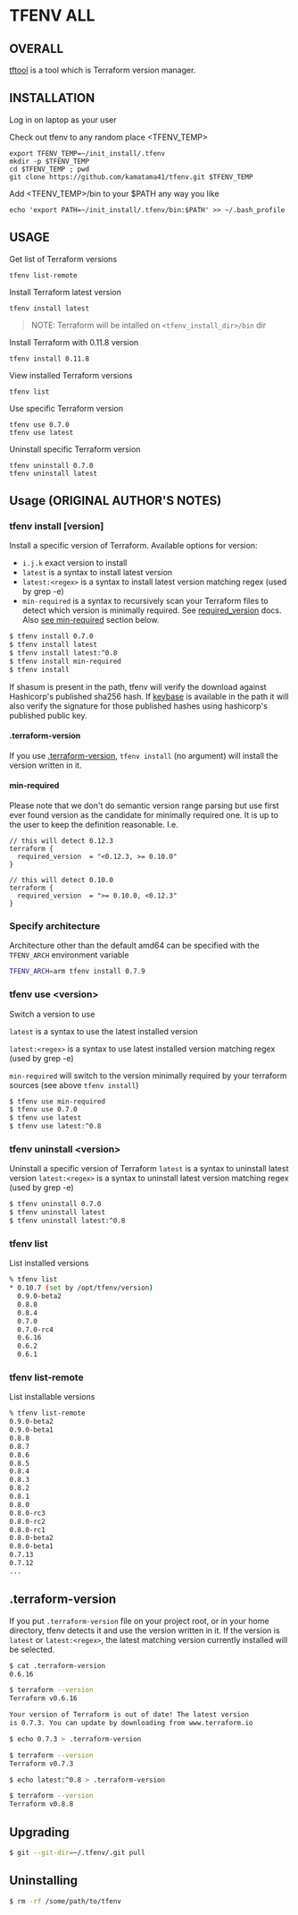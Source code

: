 # TFENV ALL


## OVERALL

[tftool](https://github.com/Zordrak/tfenv) is a tool which is Terraform version manager.


## INSTALLATION

Log in on laptop as your user


Check out tfenv to any random place <TFENV_TEMP>
```
export TFENV_TEMP=~/init_install/.tfenv
mkdir -p $TFENV_TEMP
cd $TFENV_TEMP ; pwd
git clone https://github.com/kamatama41/tfenv.git $TFENV_TEMP
```

Add <TFENV_TEMP>/bin to your $PATH any way you like

```
echo 'export PATH=~/init_install/.tfenv/bin:$PATH' >> ~/.bash_profile
```



## USAGE


Get list of Terraform versions

```
tfenv list-remote
```



Install Terraform latest version
```
tfenv install latest
```

> NOTE: Terraform will be intalled on `<tfenv_install_dir>/bin` dir



Install Terraform with 0.11.8 version
```
tfenv install 0.11.8
```

View installed Terraform versions
```
tfenv list
```

Use specific Terraform version
```
tfenv use 0.7.0
tfenv use latest
```

Uninstall specific Terraform version
```
tfenv uninstall 0.7.0
tfenv uninstall latest
```





## Usage (ORIGINAL AUTHOR'S NOTES)


### tfenv install [version]
Install a specific version of Terraform. Available options for version:
- `i.j.k` exact version to install
- `latest` is a syntax to install latest version
- `latest:<regex>` is a syntax to install latest version matching regex (used by grep -e)
- `min-required` is a syntax to recursively scan your Terraform files to detect which version is minimally required. See [required_version](https://www.terraform.io/docs/configuration/terraform.html) docs. Also [see min-required](#min-required) section below.

```sh
$ tfenv install 0.7.0
$ tfenv install latest
$ tfenv install latest:^0.8
$ tfenv install min-required
$ tfenv install
```

If shasum is present in the path, tfenv will verify the download against Hashicorp's published sha256 hash. If [keybase](https://keybase.io/) is available in the path it will also verify the signature for those published hashes using hashicorp's published public key.

#### .terraform-version
If you use [.terraform-version](#terraform-version), `tfenv install` (no argument) will install the version written in it.

#### min-required

Please note that we don't do semantic version range parsing but use first ever found version as the candidate for minimally required one. It is up to the user to keep the definition reasonable. I.e.
```
// this will detect 0.12.3
terraform {
  required_version  = "<0.12.3, >= 0.10.0"
}
```

```
// this will detect 0.10.0
terraform {
  required_version  = ">= 0.10.0, <0.12.3"
}
```


### Specify architecture

Architecture other than the default amd64 can be specified with the `TFENV_ARCH` environment variable

```sh
TFENV_ARCH=arm tfenv install 0.7.9
```

### tfenv use &lt;version>
Switch a version to use

`latest` is a syntax to use the latest installed version

`latest:<regex>` is a syntax to use latest installed version matching regex (used by grep -e)

`min-required` will switch to the version minimally required by your terraform sources (see above `tfenv install`)

```sh
$ tfenv use min-required
$ tfenv use 0.7.0
$ tfenv use latest
$ tfenv use latest:^0.8
```

### tfenv uninstall &lt;version>
Uninstall a specific version of Terraform
`latest` is a syntax to uninstall latest version
`latest:<regex>` is a syntax to uninstall latest version matching regex (used by grep -e)
```sh
$ tfenv uninstall 0.7.0
$ tfenv uninstall latest
$ tfenv uninstall latest:^0.8
```

### tfenv list
List installed versions
```sh
% tfenv list
* 0.10.7 (set by /opt/tfenv/version)
  0.9.0-beta2
  0.8.8
  0.8.4
  0.7.0
  0.7.0-rc4
  0.6.16
  0.6.2
  0.6.1
```

### tfenv list-remote
List installable versions
```sh
% tfenv list-remote
0.9.0-beta2
0.9.0-beta1
0.8.8
0.8.7
0.8.6
0.8.5
0.8.4
0.8.3
0.8.2
0.8.1
0.8.0
0.8.0-rc3
0.8.0-rc2
0.8.0-rc1
0.8.0-beta2
0.8.0-beta1
0.7.13
0.7.12
...
```

## .terraform-version
If you put `.terraform-version` file on your project root, or in your home directory, tfenv detects it and use the version written in it. If the version is `latest` or `latest:<regex>`, the latest matching version currently installed will be selected.

```sh
$ cat .terraform-version
0.6.16

$ terraform --version
Terraform v0.6.16

Your version of Terraform is out of date! The latest version
is 0.7.3. You can update by downloading from www.terraform.io

$ echo 0.7.3 > .terraform-version

$ terraform --version
Terraform v0.7.3

$ echo latest:^0.8 > .terraform-version

$ terraform --version
Terraform v0.8.8
```

## Upgrading
```sh
$ git --git-dir=~/.tfenv/.git pull
```

## Uninstalling
```sh
$ rm -rf /some/path/to/tfenv
```




















